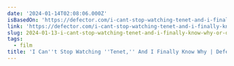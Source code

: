 ```yaml
---
date: '2024-01-14T02:08:06.000Z'
isBasedOn: 'https://defector.com/i-cant-stop-watching-tenet-and-i-finally-know-why'
link: 'https://defector.com/i-cant-stop-watching-tenet-and-i-finally-know-why'
slug: 2024-01-13-i-cant-stop-watching-tenet-and-i-finally-know-why-or-defector
tags:
  - film
title: 'I Can''t Stop Watching ''Tenet,'' And I Finally Know Why | Defector'
---
```


